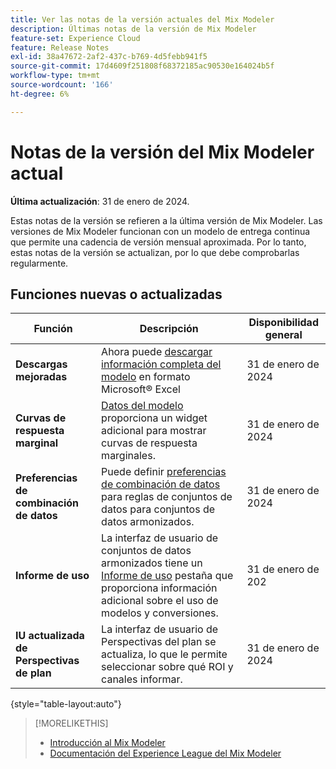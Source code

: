 ```yaml
---
title: Ver las notas de la versión actuales del Mix Modeler
description: Últimas notas de la versión de Mix Modeler
feature-set: Experience Cloud
feature: Release Notes
exl-id: 38a47672-2af2-437c-b769-4d5febb941f5
source-git-commit: 17d4609f251808f68372185ac90530e164024b5f
workflow-type: tm+mt
source-wordcount: '166'
ht-degree: 6%

---
```


# Notas de la versión del Mix Modeler actual

**Última actualización**: 31 de enero de 2024.

Estas notas de la versión se refieren a la última versión de Mix Modeler. Las versiones de Mix Modeler funcionan con un modelo de entrega continua que permite una cadencia de versión mensual aproximada. Por lo tanto, estas notas de la versión se actualizan, por lo que debe comprobarlas regularmente.


## Funciones nuevas o actualizadas

| Función | Descripción | Disponibilidad general |
|---|---|---|
| **Descargas mejoradas** | Ahora puede [descargar información completa del modelo](../models/insights.md) en formato Microsoft® Excel | 31 de enero de 2024 |
| **Curvas de respuesta marginal** | [Datos del modelo](../models/insights.md) proporciona un widget adicional para mostrar curvas de respuesta marginales. | 31 de enero de 2024 |
| **Preferencias de combinación de datos** | Puede definir [preferencias de combinación de datos](../harmonize-data/dataset-rules.md#data-merge-preferences) para reglas de conjuntos de datos para conjuntos de datos armonizados. | 31 de enero de 2024 |
| **Informe de uso** | La interfaz de usuario de conjuntos de datos armonizados tiene un [Informe de uso](../harmonize-data/usage-report.md) pestaña que proporciona información adicional sobre el uso de modelos y conversiones. | 31 de enero de 202 |
| **IU actualizada de Perspectivas de plan** | La interfaz de usuario de Perspectivas del plan se actualiza, lo que le permite seleccionar sobre qué ROI y canales informar. | 31 de enero de 2024 |

{style="table-layout:auto"}


>[!MORELIKETHIS]
>
>* [Introducción al Mix Modeler](https://business.adobe.com/products/experience-platform/planning-and-measurement.html)
>* [Documentación del Experience League del Mix Modeler](https://experienceleague.adobe.com/docs/mix-modeler.html?lang=es)
